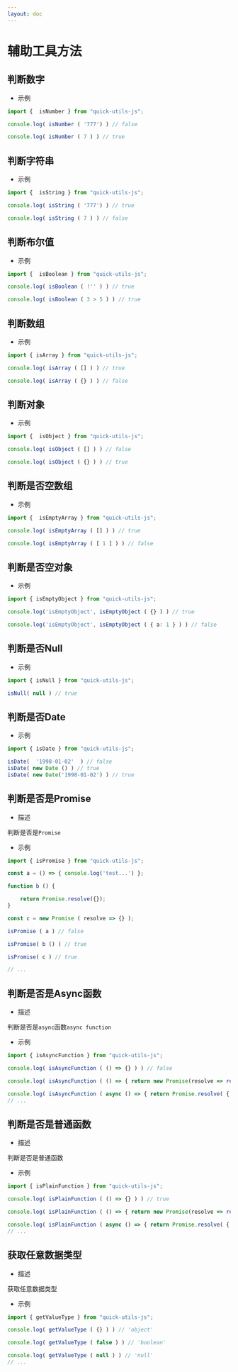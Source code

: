 ```yaml
---
layout: doc
---
```

# 辅助工具方法

## 判断数字

- 示例
```ts
import {  isNumber } from "quick-utils-js";

console.log( isNumber ( '777') ) // false 

console.log( isNumber ( 7 ) ) // true
```

## 判断字符串

- 示例
```ts
import {  isString } from "quick-utils-js";

console.log( isString ( '777') ) // true 

console.log( isString ( 7 ) ) // false
```

## 判断布尔值

- 示例
```ts
import {  isBoolean } from "quick-utils-js";

console.log( isBoolean ( !'' ) ) // true 

console.log( isBoolean ( 3 > 5 ) ) // true
```

## 判断数组

- 示例
```ts
import { isArray } from "quick-utils-js";

console.log( isArray ( [] ) ) // true 

console.log( isArray ( {} ) ) // false
```

## 判断对象

- 示例
```ts
import {  isObject } from "quick-utils-js";

console.log( isObject ( [] ) ) // false 

console.log( isObject ( {} ) ) // true
```

## 判断是否空数组

- 示例
```ts
import {  isEmptyArray } from "quick-utils-js";

console.log( isEmptyArray ( [] ) ) // true 

console.log( isEmptyArray ( [ 1 ] ) ) // false
```
## 判断是否空对象

- 示例
```ts
import { isEmptyObject } from "quick-utils-js";

console.log('isEmptyObject', isEmptyObject ( {} ) ) // true 

console.log('isEmptyObject', isEmptyObject ( { a: 1 } ) ) // false
```

## 判断是否Null

- 示例
```ts
import { isNull } from "quick-utils-js";

isNull( null ) // true
```

## 判断是否Date

- 示例
```ts
import { isDate } from "quick-utils-js";

isDate(  '1998-01-02'  ) // false
isDate( new Date () ) // true
isDate( new Date('1998-01-02') ) // true
```


## 判断是否是Promise

- 描述

判断是否是`Promise`

- 示例
```ts
import { isPromise } from "quick-utils-js";

const a = () => { console.log('test...') };

function b () {

    return Promise.resolve({});
}

const c = new Promise ( resolve => {} );

isPromise ( a ) // false

isPromise( b () ) // true

isPromise( c ) // true

// ...
```

## 判断是否是Async函数

- 描述

判断是否是`async`函数`async function`

- 示例
```ts
import { isAsyncFunction } from "quick-utils-js";

console.log( isAsyncFunction ( () => {} ) ) // false

console.log( isAsyncFunction ( () => { return new Promise(resolve => resolve({}) )} ) ) // false

console.log( isAsyncFunction ( async () => { return Promise.resolve( { } ) } ) ) // true
// ...
```

## 判断是否是普通函数

- 描述

判断是否是普通函数

- 示例
```ts
import { isPlainFunction } from "quick-utils-js";

console.log( isPlainFunction ( () => {} ) ) // true

console.log( isPlainFunction ( () => { return new Promise(resolve => resolve({}) )} ) ) // true

console.log( isPlainFunction ( async () => { return Promise.resolve( { } ) } ) ) // false
// ...
```

## 获取任意数据类型

- 描述

获取任意数据类型

- 示例
```ts
import { getValueType } from "quick-utils-js";

console.log( getValueType ( {} ) ) // 'object'

console.log( getValueType ( false ) ) // 'boolean'

console.log( getValueType ( null ) ) // 'null'
// ...
```
